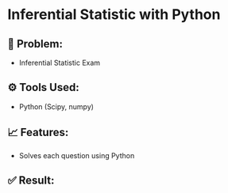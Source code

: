 # Inferential Statistic with Python

## 📝 Problem:
- Inferential Statistic Exam 

## ⚙️ Tools Used:
- Python (Scipy, numpy)

## 📈 Features:
- Solves each question using Python

## ✅ Result:
